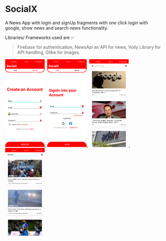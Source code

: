 # SocialX
A News App with login and signUp fragments with one click login with google,
show news and search news functionality.

Libraries/ Frameworks used are :-
>Firebase for authentication,
>NewsApi as API for news, 
>Volly Library for API handling,
>Glibe for images.

<img src="ScreenShots/Screenshot_20230126-151651_SocialX.png" width="128"/>,
<img src="ScreenShots/Screenshot_20230126-151645_SocialX.png" width="128"/>,
<img src="ScreenShots/Screenshot_20230126-152444_SocialX.png" width="128"/>,
<img src="ScreenShots/Screenshot_20230126-152559_SocialX.png" width="128"/>
